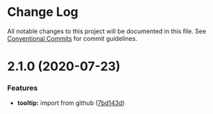 # Change Log

All notable changes to this project will be documented in this file.
See [Conventional Commits](https://conventionalcommits.org) for commit guidelines.

# 2.1.0 (2020-07-23)


### Features

* **tooltip:** import from github ([7bd143d](https://github.com/wizsolucoes/wiz-tooltip/commit/7bd143d4629b9a48e247ff14e95864b1c36c9e66))
